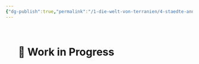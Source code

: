 ```yaml
---
{"dg-publish":true,"permalink":"/1-die-welt-von-terranien/4-staedte-and-provinzen/kaiserstadt-landarion/"}
---
```


$\quad$
$\quad$$\quad$
$\quad$

# $\quad$🚧 Work in Progress
